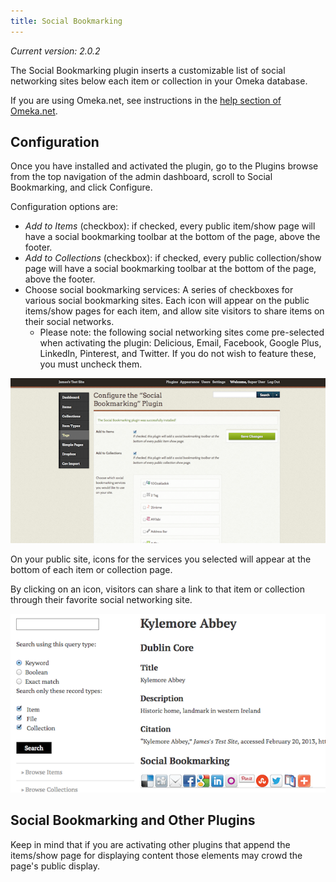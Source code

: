 ```yaml
---
title: Social Bookmarking
---
```

*Current version: 2.0.2*

The Social Bookmarking plugin inserts a customizable list of social networking sites below each item or collection in your Omeka database.

If you are using Omeka.net, see instructions in the [help section of Omeka.net](http://info.omeka.net).

Configuration
------------------------------------------------------
Once you have installed and activated the plugin, go to the Plugins browse from the top navigation of the admin dashboard, scroll to Social Bookmarking, and click Configure. 

Configuration options are: 
- *Add to Items* (checkbox): if checked, every public item/show page will have a social bookmarking toolbar at the bottom of the page, above the footer.
- *Add to Collections* (checkbox): if checked, every public collection/show page will have a social bookmarking toolbar at the bottom of the page, above the footer.
- Choose social bookmarking services: A series of checkboxes for various social bookmarking sites. Each icon will appear on the public items/show pages for each item, and allow site visitors to share items on their social networks.
    -   Please note: the following social networking sites come pre-selected when activating the plugin: Delicious, Email, Facebook, Google Plus, LinkedIn, Pinterest, and Twitter. If you do not wish to feature these, you must uncheck them.

![SocialBookmarking configuration options](../doc_files/plugin_images/SocialBookmarkingConfig.png)

On your public site, icons for the services you selected will appear at the bottom of each item or collection page.

By clicking on an icon, visitors can share a link to that item or collection through their favorite social networking site.

![SocialBookmarking public view](../doc_files/plugin_images/SocialBookmarkingPublic.png)

Social Bookmarking and Other Plugins
-------------------------------------------------------------
Keep in mind that if you are activating other plugins that append the items/show page for displaying content those elements may crowd the page's public display.